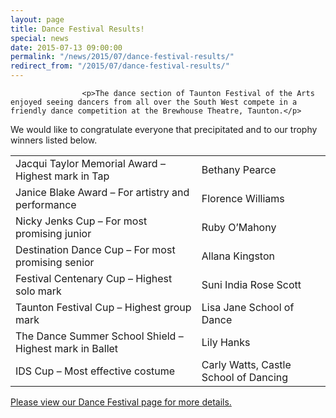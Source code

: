```yaml
---
layout: page
title: Dance Festival Results!
special: news
date: 2015-07-13 09:00:00
permalink: "/news/2015/07/dance-festival-results/"
redirect_from: "/2015/07/dance-festival-results/"
---
```

<section>

                    
                    <p>The dance section of Taunton Festival of the Arts enjoyed seeing dancers from all over the South West compete in a friendly dance competition at the Brewhouse Theatre, Taunton.</p>
<p>We would like to congratulate everyone that precipitated and to our trophy winners listed below.</p>
<div class="table-responsive"><table  style="width:100%; "  class="easy-table easy-table-default " border="0">
<tbody>
<tr><td >Jacqui Taylor Memorial Award – Highest mark in Tap</td>
<td >Bethany Pearce</td>
</tr>

<tr><td >Janice Blake Award – For artistry and performance</td>
<td >Florence Williams</td>
</tr>

<tr><td >Nicky Jenks Cup – For most promising junior</td>
<td >Ruby O’Mahony</td>
</tr>

<tr><td >Destination Dance Cup – For most promising senior</td>
<td >Allana Kingston</td>
</tr>

<tr><td >Festival Centenary Cup – Highest solo mark</td>
<td >Suni India Rose Scott</td>
</tr>

<tr><td >Taunton Festival Cup – Highest group mark</td>
<td >Lisa Jane School of Dance</td>
</tr>

<tr><td >The Dance Summer School Shield – Highest mark in Ballet</td>
<td >Lily Hanks</td>
</tr>

<tr><td >IDS Cup – Most effective costume</td>
<td >Carly Watts, Castle School of Dancing</td>
</tr>
</tbody></table></div>
<p><a href="http://www.tauntonfestival.org.uk/events/dance-festival/">Please view our Dance Festival page for more details.</a></p>

                
</section>
